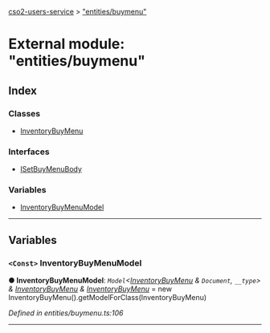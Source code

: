 [cso2-users-service](../README.md) > ["entities/buymenu"](../modules/_entities_buymenu_.md)

# External module: "entities/buymenu"

## Index

### Classes

* [InventoryBuyMenu](../classes/_entities_buymenu_.inventorybuymenu.md)

### Interfaces

* [ISetBuyMenuBody](../interfaces/_entities_buymenu_.isetbuymenubody.md)

### Variables

* [InventoryBuyMenuModel](_entities_buymenu_.md#inventorybuymenumodel)

---

## Variables

<a id="inventorybuymenumodel"></a>

### `<Const>` InventoryBuyMenuModel

**● InventoryBuyMenuModel**: *`Model`<[InventoryBuyMenu](../classes/_entities_buymenu_.inventorybuymenu.md) & `Document`, `__type`> & [InventoryBuyMenu](../classes/_entities_buymenu_.inventorybuymenu.md) & [InventoryBuyMenu](../classes/_entities_buymenu_.inventorybuymenu.md)* =  new InventoryBuyMenu().getModelForClass(InventoryBuyMenu)

*Defined in entities/buymenu.ts:106*

___

